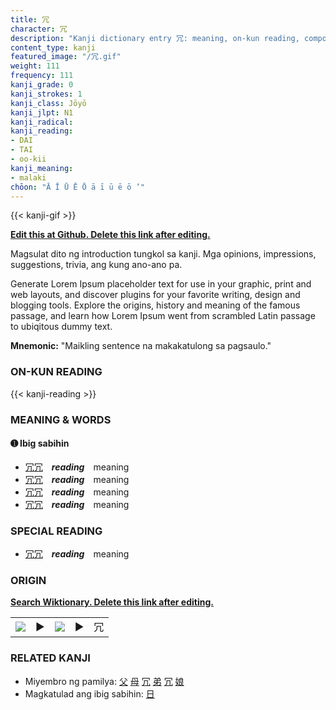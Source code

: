 ```yaml
---
title: 冗
character: 冗
description: "Kanji dictionary entry 冗: meaning, on-kun reading, compounds, origin, related kanji"
content_type: kanji
featured_image: "/冗.gif"
weight: 111
frequency: 111
kanji_grade: 0
kanji_strokes: 1
kanji_class: Jōyō
kanji_jlpt: N1
kanji_radical: 
kanji_reading: 
- DAI
- TAI
- oo-kii
kanji_meaning:
- malaki
chōon: "Ā Ī Ū Ē Ō ā ī ū ē ō ’"
---
```

[//]: # (Don't edit the line below. Kanji animated GIF code is automatically generated.)
{{< kanji-gif >}}

[//]: # (Edit below this line.)

**[Edit this at Github. Delete this link after editing.](https://github.com/tim0g/tim/tree/main/content/kanji/冗/index.md)**

Magsulat dito ng introduction tungkol sa kanji. Mga opinions, impressions, suggestions, trivia, ang kung ano-ano pa.

Generate Lorem Ipsum placeholder text for use in your graphic, print and web layouts, and discover plugins for your favorite writing, design and blogging tools. Explore the origins, history and meaning of the famous passage, and learn how Lorem Ipsum went from scrambled Latin passage to ubiqitous dummy text.
 
**Mnemonic:** "Maikling sentence na makakatulong sa pagsaulo."

### ON-KUN READING

[//]: # (Don't edit the line below. ON-KUN READING code is automatically generated.)
{{< kanji-reading >}}

### MEANING & WORDS

#### ➊ **Ibig sabihin**
  - [冗](../冗)[冗](../冗)　***reading***　meaning
  - [冗](../冗)[冗](../冗)　***reading***　meaning
  - [冗](../冗)[冗](../冗)　***reading***　meaning
  - [冗](../冗)[冗](../冗)　***reading***　meaning

### SPECIAL READING
  - [冗](../冗)[冗](../冗)　***reading***　meaning

### ORIGIN

**[Search Wiktionary. Delete this link after editing.](https://wiktionary.org/wiki/冗)**
<table class="kanji-table"><tr><td>
<img src="60px-冗-bronze.svg.png">
</td><td>▶</td><td>
<img src="60px-冗-oracle.svg.png">
</td><td>▶</td>
<td class="kanji-origin">冗</td>
</tr></table>

### RELATED KANJI
- Miyembro ng pamilya: [父](../父) [母](../母) [冗](../冗) [弟](../弟) [冗](../冗) [娘](../娘)
- Magkatulad ang ibig sabihin: [日](../日)
